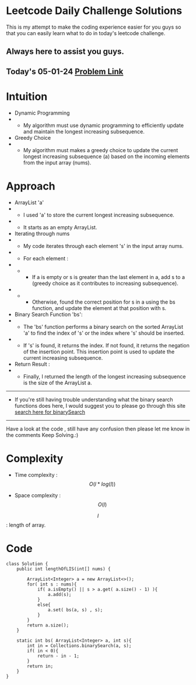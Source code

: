 # Leetcode Daily Challenge Solutions

This is my attempt to make the coding experience easier for you guys so that you can easily learn what to do in today's leetcode challenge.


## Always here to assist you guys.

## Today's 05-01-24 [Problem Link](https://leetcode.com/problems/longest-increasing-subsequence/description/?envType=daily-question&envId=2024-01-05)

# Intuition
<!-- Describe your first thoughts on how to solve this problem. -->
- Dynamic Programming
- - My algorithm must use dynamic programming to efficiently update and maintain the longest increasing subsequence.
- Greedy Choice
- - My algorithm must makes a greedy choice to update the current longest increasing subsequence (a) based on the incoming elements from the input array (nums).


# Approach
<!-- Describe your approach to solving the problem. -->
- ArrayList 'a'
- - I used 'a' to store the current longest increasing subsequence.
- - It starts as an empty ArrayList.
- Iterating through nums
- - My code iterates through each element 's' in the input array nums.
- - For each element :
- - - If a is empty or s is greater than the last element in a, add s to a (greedy choice as it contributes to increasing subsequence).
- - - Otherwise, found the correct position for s in a using the bs function, and update the element at that position with s.
- Binary Search Function 'bs':
- - The 'bs' function performs a binary search on the sorted ArrayList 'a' to find the index of 's' or the index where 's' should be inserted.
- - If 's' is found, it returns the index. If not found, it returns the negation of the insertion point. This insertion point is used to update the current increasing subsequence.
- Return Result :
- - Finally, I returned the length of the longest increasing subsequence is the size of the ArrayList a.
---
- If you're still having trouble understanding what the binary search functions does here, I would suggest you to please go through this site  [search here for binarySearch](https://docs.oracle.com/javase%2F7%2Fdocs%2Fapi%2F%2F/java/util/Collections.html)
---
Have a look at the code , still have any confusion then please let me know in the comments
Keep Solving.:)
# Complexity
- Time complexity : $$O(l*log(l))$$
<!-- Add your time complexity here, e.g. $$O(n)$$ -->

- Space complexity : $$O(l)$$
<!-- Add your space complexity here, e.g. $$O(n)$$ -->
$$l$$ : length of array.
# Code
```
class Solution {
    public int lengthOfLIS(int[] nums) {
        
        ArrayList<Integer> a = new ArrayList<>();
        for( int s : nums){
            if( a.isEmpty() || s > a.get( a.size() - 1) ){
                a.add(s);
            } 
            else{
                a.set( bs(a, s) , s);
            }
        }
        return a.size();
    }

    static int bs( ArrayList<Integer> a, int s){
        int in = Collections.binarySearch(a, s);
        if( in < 0){
            return - in - 1;
        }
        return in;
    }
}
```
